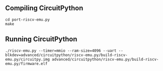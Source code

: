 ## Compiling CircuitPython
```
cd port-riscv-emu.py
make
```

## Running CircuitPython
```
./riscv-emu.py --timer=mmio --ram-size=4096 --uart --blkdev=advanced/circuitpython/riscv-emu.py/build-riscv-emu.py/circuitpy.img advanced/circuitpython/riscv-emu.py/build-riscv-emu.py/firmware.elf
```

